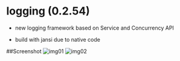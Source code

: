 # logging  (0.2.54)


 - new logging framework based on Service and Concurrency API 

 - build with jansi due to native code
 

##Screenshot
 ![img01](https://github.com/salemebo/logging/blob/master/img/img01.png) 
 ![img02](https://github.com/salemebo/logging/blob/master/img/img02.png)
